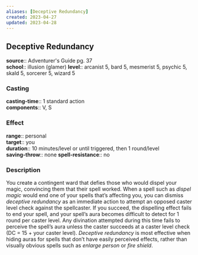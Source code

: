 ```yaml
---
aliases: [Deceptive Redundancy]
created: 2023-04-27
updated: 2023-04-28
---
```


## Deceptive Redundancy

**source**:: Adventurer's Guide pg. 37  
**school**:: illusion (glamer)
**level**:: arcanist 5, bard 5, mesmerist 5, psychic 5, skald 5, sorcerer 5, wizard 5

### Casting

**casting-time**:: 1 standard action  
**components**:: V, S

### Effect

**range**:: personal  
**target**:: you  
**duration**:: 10 minutes/level or until triggered, then 1 round/level  
**saving-throw**:: none
**spell-resistance**:: no

### Description

You create a contingent ward that defies those who would dispel your magic, convincing them that their spell worked. When a spell such as *dispel magic* would end one of your spells that’s affecting you, you can dismiss *deceptive redundancy* as an immediate action to attempt an opposed caster level check against the spellcaster. If you succeed, the dispelling effect fails to end your spell, and your spell’s aura becomes difficult to detect for 1 round per caster level. Any divination attempted during this time fails to perceive the spell’s aura unless the caster succeeds at a caster level check (DC = 15 + your caster level). *Deceptive redundancy* is most effective when hiding auras for spells that don’t have easily perceived effects, rather than visually obvious spells such as *enlarge person* or *fire shield*.
